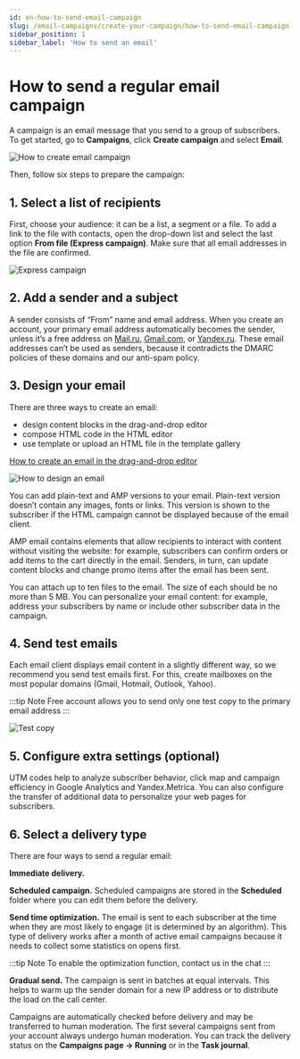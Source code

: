 ```yaml
---
id: en-how-to-send-email-campaign
slug: /email-campaigns/create-your-campaign/how-to-send-email-campaign
sidebar_position: 1
sidebar_label: 'How to send an email'
---
```


# How to send a regular email campaign

A campaign is an email message that you send to a group of subscribers. To get started, go to **Campaigns**, click **Create campaign** and select **Email**.

![How to create email campaign](/img/email-campaigns/create-your-campaign/how-to-send-email-campaign/how-to-create-email-campaign-en.gif) <br/>

Then, follow six steps to prepare the campaign:

## 1. Select a list of recipients

First, choose your audience: it can be a list, a segment or a file. To add a link to the file with contacts, open the drop-down list and select the last option **From file (Express campaign)**. Make sure that all email addresses in the file are confirmed.

![Express campaign](/img/email-campaigns/create-your-campaign/how-to-send-email-campaign//express-campaign-en.gif) <br/>

## 2. Add a sender and a subject

A sender consists of “From” name and email address. When you create an account, your primary email address automatically becomes the sender, unless it’s a free address on [Mail.ru](https://mail.ru), [Gmail.com](https://gmail.com), or [Yandex.ru](https://yandex.ru). These email addresses can’t be used as senders, because it contradicts the DMARC policies of these domains and our anti-spam policy.

## 3. Design your email

There are three ways to create an email:

- design content blocks in the drag-and-drop editor
- compose HTML code in the HTML editor
- use template or upload an HTML file in the template gallery

[How to create an email in the drag-and-drop editor](https://docs.sendsay.ru/en/email-campaigns/create-your-campaign/drag-and-drop-editor)

![How to design an email](/img/email-campaigns/create-your-campaign/how-to-send-email-campaign/how-to-design-an-email-en.png) <br/>

You can add plain-text and AMP versions to your email. Plain-text version doesn’t contain any images, fonts or links. This version is shown to the subscriber if the HTML campaign cannot be displayed because of the email client.

AMP email contains elements that allow recipients to interact with content without visiting the website: for example, subscribers can confirm orders or add items to the cart directly in the email. Senders, in turn, can update content blocks and change promo items after the email has been sent.

You can attach up to ten files to the email. The size of each should be no more than 5 MB. You can personalize your email content: for example, address your subscribers by name or include other subscriber data in the campaign.

## 4. Send test emails

Each email client displays email content in a slightly different way, so we recommend you send test emails first. For this, create mailboxes on the most popular domains (Gmail, Hotmail, Outlook, Yahoo).

:::tip Note
Free account allows you to send only one test copy to the primary email address
:::

![Test copy](/img/email-campaigns/create-your-campaign/how-to-send-email-campaign/test-copy-en.png) <br/>

## 5. Configure extra settings (optional)

UTM codes help to analyze subscriber behavior, click map and campaign efficiency in Google Analytics and Yandex.Metriсa. You can also configure the transfer of additional data to personalize your web pages for subscribers.

## 6. Select a delivery type

There are four ways to send a regular email:

**Immediate delivery.**

**Scheduled campaign.** Scheduled campaigns are stored in the **Scheduled** folder where you can edit them before the delivery.

**Send time optimization.** The email is sent to each subscriber at the time when they are most likely to engage (it is determined by an algorithm). This type of delivery works after a month of active email campaigns because it needs to collect some statistics on opens first.

:::tip Note
To enable the optimization function, contact us in the chat
:::

**Gradual send.** The campaign is sent in batches at equal intervals. This helps to warm up the sender domain for a new IP address or to distribute the load on the call center.

Campaigns are automatically checked before delivery and may be transferred to human moderation. The first several campaigns sent from your account always undergo human moderation. You can track the delivery status on the **Campaigns page → Running** or in the **Task journal**.
